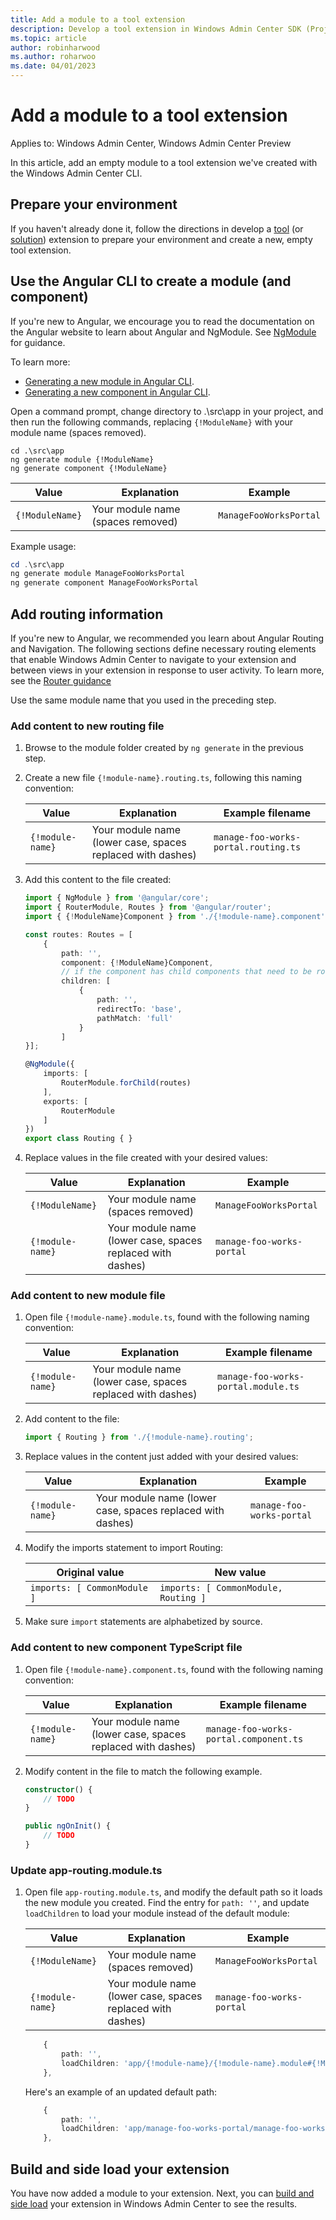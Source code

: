 ```yaml
---
title: Add a module to a tool extension
description: Develop a tool extension in Windows Admin Center SDK (Project Honolulu) - Add a module to a tool extension.
ms.topic: article
author: robinharwood
ms.author: roharwoo
ms.date: 04/01/2023
---
```


# Add a module to a tool extension

Applies to: Windows Admin Center, Windows Admin Center Preview

In this article, add an empty module to a tool extension we've created with the Windows Admin Center CLI.

## Prepare your environment

If you haven't already done it, follow the directions in develop a [tool](../develop-tool.md) (or [solution](../develop-solution.md)) extension to prepare your environment and create a new, empty tool extension.

## Use the Angular CLI to create a module (and component)

If you're new to Angular, we encourage you to read the documentation on the Angular website to learn about Angular and NgModule. See [NgModule](https://angular.io/guide/ngmodule) for guidance.

To learn more:

- [Generating a new module in Angular CLI](https://github.com/angular/angular-cli/wiki/generate-module).
- [Generating a new component in Angular CLI](https://github.com/angular/angular-cli/wiki/generate-component).

Open a command prompt, change directory to .\src\app in your project, and then run the following commands, replacing ```{!ModuleName}``` with your module name (spaces removed).

```
cd .\src\app
ng generate module {!ModuleName}
ng generate component {!ModuleName}
```

| Value | Explanation | Example |
| ----- | ----------- | ------- |
| ```{!ModuleName}``` | Your module name (spaces removed) | ```ManageFooWorksPortal``` |

Example usage:

```powershell
cd .\src\app
ng generate module ManageFooWorksPortal
ng generate component ManageFooWorksPortal
```

## Add routing information

If you're new to Angular, we recommended you learn about Angular Routing and Navigation. The following sections define necessary routing elements that enable Windows Admin Center to navigate to your extension and between views in your extension in response to user activity. To learn more, see the [Router guidance](https://angular.io/guide/router)

Use the same module name that you used in the preceding step.

### Add content to new routing file

1. Browse to the module folder created by  ``` ng generate ``` in the previous step.

1. Create a new file ```{!module-name}.routing.ts```, following this naming convention:

    | Value | Explanation | Example filename |
    | ----- | ----------- | ------- |
    | ```{!module-name}``` | Your module name (lower case, spaces replaced with dashes) | ```manage-foo-works-portal.routing.ts``` |

1. Add this content to the file created:

    ``` ts
    import { NgModule } from '@angular/core';
    import { RouterModule, Routes } from '@angular/router';
    import { {!ModuleName}Component } from './{!module-name}.component';

    const routes: Routes = [
        {
            path: '',
            component: {!ModuleName}Component,
            // if the component has child components that need to be routed to, include them in the children array.
            children: [
                {
                    path: '',
                    redirectTo: 'base',
                    pathMatch: 'full'
                }
            ]
    }];

    @NgModule({
        imports: [
            RouterModule.forChild(routes)
        ],
        exports: [
            RouterModule
        ]
    })
    export class Routing { }
    ```

1. Replace values in the file created with your desired values:

    | Value | Explanation | Example |
    | ----- | ----------- | ------- |
    | ```{!ModuleName}``` | Your module name (spaces removed) | ```ManageFooWorksPortal``` |
    | ```{!module-name}``` | Your module name (lower case, spaces replaced with dashes) | ```manage-foo-works-portal``` |

### Add content to new module file

1. Open file ```{!module-name}.module.ts```, found with the following naming convention:

   | Value | Explanation | Example filename |
   | ----- | ----------- | ------- |
   | ```{!module-name}``` | Your module name (lower case, spaces replaced with dashes) | ```manage-foo-works-portal.module.ts``` |

1. Add content to the file:

    ``` ts
    import { Routing } from './{!module-name}.routing';
    ```

1. Replace values in the content just added with your desired values:

    | Value | Explanation | Example |
    | ----- | ----------- | ------- |
    | ```{!module-name}``` | Your module name (lower case, spaces replaced with dashes) | ```manage-foo-works-portal``` |

1. Modify the imports statement to import Routing:

    | Original value | New value |
    | -------------- | --------- |
    | ```imports: [ CommonModule ]``` | ```imports: [ CommonModule, Routing ]``` |

1. Make sure ```import``` statements are alphabetized by source.

### Add content to new component TypeScript file

1. Open file ```{!module-name}.component.ts```, found with the following naming convention:

   | Value | Explanation | Example filename |
   | ----- | ----------- | ------- |
   | ```{!module-name}``` | Your module name (lower case, spaces replaced with dashes) | ```manage-foo-works-portal.component.ts``` |

1. Modify content in the file to match the following example.

   ``` ts
   constructor() {
       // TODO
   }
   
   public ngOnInit() {
       // TODO
   }
   ```

### Update app-routing.module.ts

1. Open file ```app-routing.module.ts```, and modify the default path so it loads the new module you created. Find the entry for ```path: ''```, and update  ```loadChildren``` to load your module instead of the default module:

   | Value | Explanation | Example |
   | ----- | ----------- | ------- |
   | ```{!ModuleName}``` | Your module name (spaces removed) | ```ManageFooWorksPortal``` |
   | ```{!module-name}``` | Your module name (lower case, spaces replaced with dashes) | ```manage-foo-works-portal``` |

   ``` ts
       {
           path: '',
           loadChildren: 'app/{!module-name}/{!module-name}.module#{!ModuleName}Module'
       },
   ```

   Here's an example of an updated default path:

   ``` ts
       {
           path: '',
           loadChildren: 'app/manage-foo-works-portal/manage-foo-works-portal.module#ManageFooWorksPortalModule'
       },
   ```

## Build and side load your extension

You have now added a module to your extension. Next, you can [build and side load](../develop-tool.md#build-and-side-load-your-extension) your extension in Windows Admin Center to see the results.
